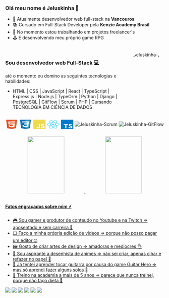 ### Olá meu nome é Jeluskinha 👋

- 🔭 Atualmente desenvolvedor web full-stack na **Vancouros**
- 📚 Cursado em Full-Stack Developer pela **Kenzie Academy Brasil**
- 🌱 No momento estou trabalhando em projetos freelancer's
- 🕹 E desenvolvendo meu próprio game RPG

<div style="display: inline_block"><br>
   <img align="right" alt="Jeluskinha-pic" height="150" style="border-radius:50px;" src="https://images-wixmp-ed30a86b8c4ca887773594c2.wixmp.com/f/25247b92-6844-4fef-8ed8-5055cc35bf58/dczvonw-3ab6bb14-7b10-4332-8ea6-66042aa41e88.png?token=eyJ0eXAiOiJKV1QiLCJhbGciOiJIUzI1NiJ9.eyJzdWIiOiJ1cm46YXBwOjdlMGQxODg5ODIyNjQzNzNhNWYwZDQxNWVhMGQyNmUwIiwiaXNzIjoidXJuOmFwcDo3ZTBkMTg4OTgyMjY0MzczYTVmMGQ0MTVlYTBkMjZlMCIsIm9iaiI6W1t7InBhdGgiOiJcL2ZcLzI1MjQ3YjkyLTY4NDQtNGZlZi04ZWQ4LTUwNTVjYzM1YmY1OFwvZGN6dm9udy0zYWI2YmIxNC03YjEwLTQzMzItOGVhNi02NjA0MmFhNDFlODgucG5nIn1dXSwiYXVkIjpbInVybjpzZXJ2aWNlOmZpbGUuZG93bmxvYWQiXX0.0jc7S8uza7GZmuwVEQy6l8kr9cFLjfg554GY6o193SA">
</div>

### Sou desenvolvedor web Full-Stack 💻
até o momento eu domino as seguintes tecnologias e habilidades:
- HTML | CSS | JavaScript | React | TypeScript | Express.js | Node.js | TypeOrm | Python | Django | PostgreSQL | GitFlow | Scrum | PHP | Cursando TECNOLOGIA EM CIÊNCIA DE DADOS 

<div style="display: inline_block"><br>
  <img align="center" alt="Jeluskinha-HTML" height="30" width="40" src="https://raw.githubusercontent.com/devicons/devicon/master/icons/html5/html5-original.svg">
  <img align="center" alt="Jeluskinha-CSS" height="30" width="40" src="https://raw.githubusercontent.com/devicons/devicon/master/icons/css3/css3-original.svg">
  <img align="center" alt="Jeluskinha-Js" height="30" width="40" src="https://raw.githubusercontent.com/devicons/devicon/master/icons/javascript/javascript-plain.svg">
  <img align="center" alt="Jeluskinha-React" height="30" width="40" src="https://raw.githubusercontent.com/devicons/devicon/master/icons/react/react-original.svg">
  <img align="center" alt="Jeluskinha-Ts" height="30" width="40" src="https://raw.githubusercontent.com/devicons/devicon/master/icons/typescript/typescript-plain.svg">
  <img align="center" alt="Jeluskinha-Scrum" height="30" width="35" src="https://cdn-icons-png.flaticon.com/512/5065/5065388.png">
  <img align="center" alt="Jeluskinha-GitFlow" height="30" width="40" src="https://miro.medium.com/max/275/1*-Wt5cIM3FpDRAv0C9kKhCA.png">
</div>

###

<div align="center">
    <a href="https://github.com/jeluskinha">
    <img height="180em" width="48%" src="https://github-readme-stats.vercel.app/api?username=jeluskinha&show_icons=true&theme=dracula&include_all_commits=true&count_private=true"/>
    <img height="180em" width="48%" src="https://github-readme-stats.vercel.app/api/top-langs/?username=jeluskinha&layout=compact&langs_count=7&theme=dracula"/>
</div>

<!--
##
### Meus Projetos pessoais

<div align="center">
    <a href="https://react-entrega-s1-nu-kenzie-jeluskinha.vercel.app/">
    <img height="180em" width="49%" src="https://github-readme-stats.vercel.app/api?username=jeluskinha&show_icons=true&theme=dracula&include_all_commits=true&count_private=true"/>
    <a href="https://react-entrega-s1-hamburgueria-da-kenzie-jeluskinha.vercel.app/">
    <img height="180em" width="49%" src="https://lh3.googleusercontent.com/2jXapozcsikhsWo30N1c2yn3EEfEj6p3Gj6TV3i0qURjMw4bX_eRbab7Rdo4Rd6kGvocafh1i_Jl2EodtOo2MlMwO9cqeoMwU0YwDNC_DWQReluAZsUQnowQEVfoBgfl2OM0HulLWeJT1grCPjWf9MLP5YwNZ8s9dL3G8PatA2yyAtJB91blkN_a13bDzPHz6M_3irhhV_zn-sHierdpH4tYNFbHVIuUokyRmL76pJzrLGBS1TSS7tJF52yx0bcpeDdsbaJyL0RZu9V5UppirmBQPQYlRbPc5rRbOqhcmZI7bDQIG5kKhX8bMMFr83oc2zxVOfDp8hrNXiF-01Wyu0dCjwYv_W5kWb-6G4pMgxuXQWX2YOEAT8G1VnNXKVbn6LrgKFqL-JjdTni2Kq4LLv6Q7NiCHv72WqoHepb9MbLVoVKtJDrbxAUawYuyzuw_9uGBw8ryaYwAQ8MGg5WuNvjSyTkLtdxQ9IdTCka1kJH_ED_kDgzcsz7axplWMVRYibe4813ByZuT68uG51BzcVjdsJKEG6mwXqoAWRgqnw2zGElN2Xrpp9QPyV8Rns6UV1HOVN3VqKG5BvM449tGzOsbFA2iFAxS7TKanj1fFE4Sg6a3olpksXqnBz4bfU16KXKELjgOVerSfHa5lK33FiM5IGYJa0GbXLt5KwEooRquHlMBpXSPSWYJNwguizDi0VhIXTaPw6_5IaLU_1MknKSbJ4u3_5LjEknFm_tpg1_K0nLa5LH15cGtHzADxfn2eT0E2gjm0DHHDofK-6h_2x4duzyb47axjDR0Ezh4hrWERgeNxRod-9hXrU8icARUDjsX4F-61dY3nIL0FCB_JOuSsKJIgTg-AqkGpV8FrzbHxY20T9VUzaTLPi7WOa0VC1g6a-HH9AQxKheApEm7jc91Er_Y_KjyVv2QkiMK=w640-h360-no?authuser=0"><br><br>
    <img height="180em" width="49%" src="https://github-readme-stats.vercel.app/api?username=jeluskinha&show_icons=true&theme=dracula&include_all_commits=true&count_private=true"/>
    <a href="https://react-entrega-s1-hamburgueria-da-kenzie-jeluskinha.vercel.app/">
    <img height="180em" width="49%" src="https://github-readme-stats.vercel.app/api/top-langs/?username=jeluskinha&layout=compact&langs_count=7&theme=dracula"/>
</div>
-->

##
#### Fatos engraçados sobre mim ⚡ 
- 🎮 Sou gamer e produtor de conteudo no Youtube e na Twitch => aposentado e sem carreira 🤔
- 🎞 Faço a minha própria edição de videos => porque não posso pagar um editor 🤓
- 🖼 Gosto de criar artes de design => amadoras e mediocres 👌
- 🎨 Sou aspirante a desenhista de animes => não sei criar, apenas olhar e refazer no papel 🥺
- 🎸 Já tentei aprender tocar guitarra por causa do game Guitar Hero => mas só aprendi fazer alguns solos 🤣
- 💪 Treino na academia a mais de 5 anos => parece que nunca treinei, porque não faço dieta 🤡

<div> 
  <a href="https://www.youtube.com/channel/UCfg3pA707-lYIl11VHNzmMQ" target="_blank"><img src="https://img.shields.io/badge/YouTube-FF0000?style=for-the-badge&logo=youtube&logoColor=white" target="_blank"></a>
   <a href="https://www.twitch.tv/jeluskinha" target="_blank"><img src="https://img.shields.io/badge/Twitch-9146FF?style=for-the-badge&logo=twitch&logoColor=white" target="_blank"></a>
  <a href="https://www.instagram.com/jeluskinha/" target="_blank"><img src="https://img.shields.io/badge/-Instagram-%23E4405F?style=for-the-badge&logo=instagram&logoColor=white" target="_blank"></a>
 <a href="https://discord.gg/rbjPy2Ke" target="_blank"><img src="https://img.shields.io/badge/Discord-7289DA?style=for-the-badge&logo=discord&logoColor=white" target="_blank"></a> 
  <a href = "mailto:jeanlucasgomesdeoliveira@gmail.com"><img src="https://img.shields.io/badge/-Gmail-%23333?style=for-the-badge&logo=gmail&logoColor=white" target="_blank"></a>
  <a href="https://www.linkedin.com/in/jeluskinha/" target="_blank"><img src="https://img.shields.io/badge/-LinkedIn-%230077B5?style=for-the-badge&logo=linkedin&logoColor=white" target="_blank"></a> 
 
  
<!--![Snake animation](https://github.com/rafaballerini/Jeluskinha/blob/output/github-contribution-grid-snake.svg)-->
 
</div>



<!--
**Jeluskinha/Jeluskinha** is a ✨ _special_ ✨ repository because its `README.md` (this file) appears on your GitHub profile.

Here are some ideas to get you started:

- 🔭 I’m currently working on ...
- 🌱 I’m currently learning ...
- 👯 I’m looking to collaborate on ...
- 🤔 I’m looking for help with ...
- 💬 Ask me about ...
- 📫 How to reach me: ....
- 😄 Pronouns: ...
- ⚡ Fun fact: ...
-->
